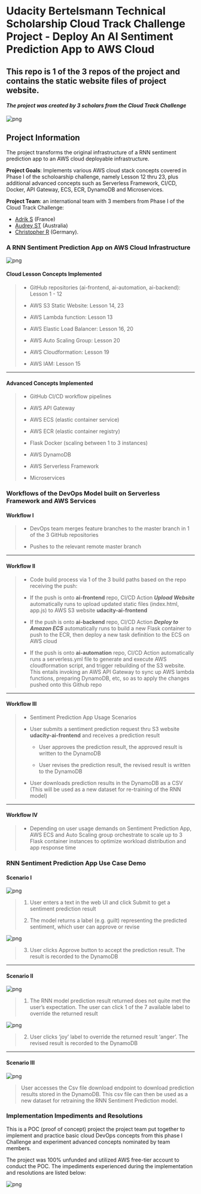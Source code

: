 # Udacity Bertelsmann Technical Scholarship Cloud Track Challenge Project - Deploy An AI Sentiment Prediction App to AWS Cloud
This repo is 1 of the 3 repos of the project and contains the static website files of project website.
 ---
#### _The project was created by 3 scholars from the Cloud Track Challenge_

![png](assets/BertelsmannChallenge.png)

## Project Information
The project transforms the original infrastructure of a RNN sentiment prediction app to an AWS cloud deployable infrastructure.

**Project Goals**: Implements various AWS cloud stack concepts covered in Phase I of the scholoarship challenge, namely Lesson 12 thru 23, plus additional advanced concepts such as Serverless Framework, CI/CD, Docker, API Gateway, ECS, ECR, DynamoDB and Microservices.

**Project Team**: an international team with 3 members from Phase I of the Cloud Track Challenge:
* [Adrik S](https://github.com/Adriks976) (France)
* [Audrey ST](https://github.com/atan4583) (Australia)
* [Christopher R](https://github.com/christopherrauh) (Germany).


### A RNN Sentiment Prediction App on AWS Cloud Infrastructure
![png](assets/RNNappOnAWS.png)
#### Cloud Lesson Concepts Implemented
> * GitHub repositories (ai-frontend, ai-automation, ai-backend):  Lesson 1 - 12
>
> * AWS S3 Static Website: Lesson 14, 23
>
> * AWS Lambda function: Lesson 13
>
> * AWS Elastic Load Balancer: Lesson 16, 20
>
> * AWS Auto Scaling Group: Lesson 20
>
> * AWS Cloudformation: Lesson 19
>
> * AWS IAM: Lesson 15
>
 ---
#### Advanced Concepts Implemented
> * GitHub CI/CD workflow pipelines
>
> * AWS API Gateway
>
> * AWS ECS (elastic container service)
>
> * AWS ECR (elastic container registry)
>
> * Flask Docker (scaling between 1 to 3 instances)
>
> * AWS DynamoDB
>
> * AWS Serverless Framework
>
> * Microservices
>
>
### Workflows of the DevOps Model built on Serverless Framework and AWS Services
#### Workflow I
> * DevOps team merges feature branches to the master branch in 1 of the 3 GitHub repositories
>
> * Pushes to the relevant remote master branch
>
 ---
#### Workflow II
> * Code build process via 1 of the 3 build paths based on the repo receiving the push:
>
>  * If the push is onto **ai-frontend** repo, CI/CD Action **_Upload Website_** automatically runs to upload updated static files (index.html, app.js) to AWS S3 website **udacity-ai-frontend**
>
>  * If the push is onto **ai-backend** repo, CI/CD Action **_Deploy to Amazon ECS_** automatically runs to build a new Flask container to push to the ECR, then deploy a new task definition to the ECS on AWS cloud
>
>  * If the push is onto **ai-automation** repo, CI/CD Action automatically runs a serverless.yml file to generate and execute AWS cloudformation script, and trigger rebuilding of the S3 website. This entails invoking an AWS API Gateway to sync up AWS lambda functions, preparing DynamoDB, etc, so as to apply the changes pushed onto this Github repo
>
 ---
#### Workflow III
> * Sentiment Prediction App Usage Scenarios
>
>  * User submits a sentiment prediction request thru S3 website **udacity-ai-frontend** and receives a prediction result
>
>     - User approves the prediction result, the approved result is written to the DynamoDB
>
>     - User revises the prediction result, the revised result is written to the DynamoDB
>
>  * User downloads prediction results in the DynamoDB as a CSV (This will be used as a new dataset for re-training of the RNN model)
>
 ---
#### Workflow IV
> * Depending on user usage demands on Sentiment Prediction App, AWS ECS and Auto Scaling group orchestrate to scale up to 3 Flask container instances to optimize workload distribution and app response time
>
>
### RNN Sentiment Prediction App Use Case Demo
#### Scenario I
![png](assets/UC1a.png)
> 1. User enters a text in the web UI and click Submit to get a sentiment prediction result
>
> 2. The model returns a label (e.g. guilt) representing the predicted sentiment, which user can approve or revise
>
![png](assets/UC1b.png)
> 3. User clicks Approve button to accept the prediction result. The result is recorded to the DynamoDB
>
  ---
#### Scenario II
![png](assets/UC2a.png)
> 1. The RNN model prediction result returned does not quite met the user’s expectation. The user can click 1 of the 7 available label to override the returned result
>
![png](assets/UC2b.png)
> 2. User clicks ‘joy’ label to override the returned result ‘anger’. The revised result is recorded to the DynamoDB
>
 ---
#### Scenario III
![png](assets/UC3.png)
> User accesses the Csv file download endpoint to download prediction results stored in the DynamoDB. This csv file can then be used as a new dataset for retraining the RNN Sentiment Prediction model.
>
>
### Implementation Impediments and Resolutions
This is a POC (proof of concept) project the project team put together to implement and practice basic cloud DevOps concepts from this phase I Challenge and experiment advanced concepts nominated by team members.

The project was 100% unfunded and utilized AWS free-tier account to conduct the POC. The impediments experienced during the implementation and resolutions are listed below:

![png](assets/ImpRes.png)
